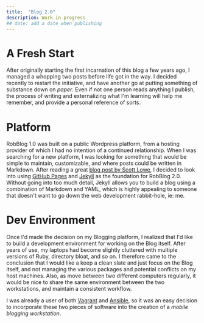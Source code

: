 ```yaml
---
title:  "Blog 2.0"
description: Work in progress
## date: add a date when publishing
---
```


# A Fresh Start

After originally starting the first incarnation of this blog a few years ago, I managed a whopping two posts before life got in the way.
I decided recently to restart the initiative, and have another go at putting something of substance down on _paper_. Even if not one person reads anything I publish, the process of writing and externalizing what I'm learning will help me remember, and provide a personal reference of sorts.

# Platform

RobBlog 1.0 was built on a public Wordpress platform, from a hosting provider of which I had no intention of a continued relationship.
When I was searching for a new platform, I was looking for something that would be simple to maintain, customizable, and where posts could be written in Markdown. After reading a great [blog post by Scott Lowe](http://blog.scottlowe.org/2015/01/06/the-story-behind-the-migration/), I decided to look into using [GitHub Pages](https://pages.github.com) and [Jekyll](http://jekyllrb.com) as the foundation for RobBlog 2.0.
Without going into too much detail, Jekyll allows you to build a blog using a combination of Markdown and YAML, which is highly appealing to someone that doesn't want to go down the web development rabbit-hole, ie: me.

# Dev Environment

Once I'd made the decision on my Blogging platform, I realized that I'd like to build a development environment for working on the Blog itself. After years of use, my laptops had become slightly cluttered with multiple versions of Ruby, directory bloat, and so on. I therefore came to the conclusion that I would like a keep a clean slate and just focus on the Blog itself, and not managing the various packages and potential conflicts on my host machines. Also, as move between two different computers regularly, it would be nice to share the same environment between the two workstations, and maintain a consistent workflow.

I was already a user of both [Vagrant](https://www.vagrantup.com) and [Ansible](http://www.ansible.com), so it was an easy decision to incorporate these two pieces of software into the creation of a _mobile blogging workstation_.















